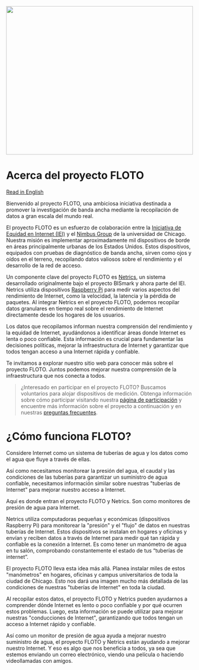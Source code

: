 <img src='https://internetequity.uchicago.edu/wp-content/uploads/2022/05/iStock-1254825733.jpg' height='400px' width='100%'>

# Acerca del proyecto FLOTO

[Read in English](https://internetequity.org/floto/)

Bienvenido al proyecto FLOTO, una ambiciosa iniciativa destinada a promover la investigación de banda ancha mediante la recopilación de datos a gran escala del mundo real.

El proyecto FLOTO es un esfuerzo de colaboración entre la [Iniciativa de Equidad en Internet (IEI)](https://internetequity.uchicago.edu/) y el [Nimbus Group](https://nimbusproject.org/) de la universidad de Chicago. Nuestra misión es implementar aproximadamente mil dispositivos de borde en áreas principalmente urbanas de los Estados Unidos. Estos dispositivos, equipados con pruebas de diagnóstico de banda ancha, sirven como ojos y oídos en el terreno, recopilando datos valiosos sobre el rendimiento y el desarrollo de la red de acceso.

Un componente clave del proyecto FLOTO es [Netrics](https://github.com/internet-equity/netrics), un sistema desarrollado originalmente bajo el proyecto BISmark y ahora parte del IEI. Netrics utiliza dispositivos [Raspberry Pi](https://www.raspberrypi.com/products/raspberry-pi-4-model-b/) para medir varios aspectos del rendimiento de Internet, como la velocidad, la latencia y la pérdida de paquetes. Al integrar Netrics en el proyecto FLOTO, podemos recopilar datos granulares en tiempo real sobre el rendimiento de Internet directamente desde los hogares de los usuarios.

Los datos que recopilamos informan nuestra comprensión del rendimiento y la equidad de Internet, ayudándonos a identificar áreas donde Internet es lenta o poco confiable. Esta información es crucial para fundamentar las decisiones políticas, mejorar la infraestructura de Internet y garantizar que todos tengan acceso a una Internet rápida y confiable.

Te invitamos a explorar nuestro sitio web para conocer más sobre el proyecto FLOTO. Juntos podemos mejorar nuestra comprensión de la infraestructura que nos conecta a todos.

> ¿Interesado en participar en el proyecto FLOTO? Buscamos voluntarios para alojar dispositivos de medición. Obtenga información sobre cómo participar visitando nuestra [página de participación](https://internetequity.org/floto/participate-es.html) y encuentre más información sobre el proyecto a continuación y en nuestras [preguntas frecuentes](https://internetequity.org/floto/faqs-es.html).

# ¿Cómo funciona FLOTO?

Considere Internet como un sistema de tuberías de agua y los datos como el agua que fluye a través de ellas.

Así como necesitamos monitorear la presión del agua, el caudal y las condiciones de las tuberías para garantizar un suministro de agua confiable, necesitamos información similar sobre nuestras "tuberías de Internet" para mejorar nuestro acceso a Internet.

Aquí es donde entran el proyecto FLOTO y Netrics. Son como monitores de presión de agua para Internet.

Netrics utiliza computadoras pequeñas y económicas (dispositivos Raspberry Pi) para monitorear la "presión" y el "flujo" de datos en nuestras tuberías de Internet. Estos dispositivos se instalan en hogares y oficinas y envían y reciben datos a través de Internet para medir qué tan rápida y confiable es la conexión a Internet. Es como tener un manómetro de agua en tu salón, comprobando constantemente el estado de tus “tuberías de internet”.

El proyecto FLOTO lleva esta idea más allá. Planea instalar miles de estos "manómetros" en hogares, oficinas y campus universitarios de toda la ciudad de Chicago. Esto nos dará una imagen mucho más detallada de las condiciones de nuestras "tuberías de Internet" en toda la ciudad.

Al recopilar estos datos, el proyecto FLOTO y Netrics pueden ayudarnos a comprender dónde Internet es lento o poco confiable y por qué ocurren estos problemas. Luego, esta información se puede utilizar para mejorar nuestras "conducciones de Internet", garantizando que todos tengan un acceso a Internet rápido y confiable.

Así como un monitor de presión de agua ayuda a mejorar nuestro suministro de agua, el proyecto FLOTO y Netrics están ayudando a mejorar nuestro Internet. Y eso es algo que nos beneficia a todos, ya sea que estemos enviando un correo electrónico, viendo una película o haciendo videollamadas con amigos.